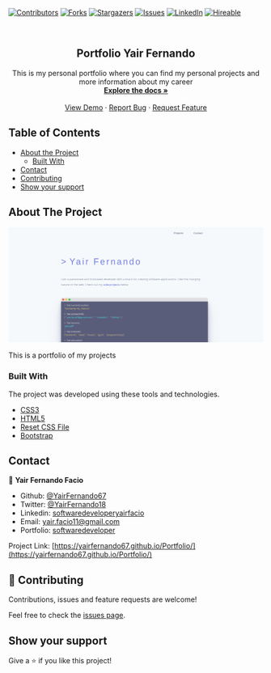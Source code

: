 [![Contributors][contributors-shield]][contributors-url]
[![Forks][forks-shield]][forks-url]
[![Stargazers][stars-shield]][stars-url]
[![Issues][issues-shield]][issues-url]
[![LinkedIn][linkedin-shield2]][linkedin-url2]
[![Hireable][hireable]][hireable-url]

<!-- PROJECT LOGO -->
<br />
<p align="center">
  <h2 align="center">Portfolio Yair Fernando</h2>

  <p align="center">
    This is my personal portfolio where you can find my personal projects and more
    information about my career
    <br />
    <a href="https://github.com/YairFernando67/Portfolio"><strong>Explore the docs »</strong></a>
    <br />
    <br />
    <a href="https://github.com/YairFernando67/Portfolio">View Demo</a>
    ·
    <a href="https://github.com/YairFernando67/Portfolio/issues">Report Bug</a>
    ·
    <a href="https://github.com/YairFernando67/Portfolio/issues">Request Feature</a>
  </p>
</p>



<!-- TABLE OF CONTENTS -->
## Table of Contents

* [About the Project](#about-the-project)
  * [Built With](#built-with)
* [Contact](#contact)
* [Contributing](#Contributing)
* [Show your support](#Show-your-support)



<!-- ABOUT THE PROJECT -->
## About The Project

![Screenshot Image](img/logoRepo.png)

This is a portfolio of my projects

### Built With
The project was developed using these tools and technologies.
* [CSS3](https://developer.mozilla.org/en-US/docs/Web/CSS)
* [HTML5](https://www.w3schools.com/html/)
* [Reset CSS File](https://necolas.github.io/normalize.css/)
* [Bootstrap](https://getbootstrap.com/)


<!-- CONTACT -->

## Contact

👤 **Yair Fernando Facio**

- Github: [@YairFernando67](https://github.com/YairFernando67)
- Twitter: [@YairFernando18](https://twitter.com/YairFernando18)
- Linkedin: [softwaredeveloperyairfacio](https://www.linkedin.com/in/softwaredeveloperyairfacio/)
- Email: [yair.facio11@gmail.com](https://mail.google.com/mail/?view=cm&fs=1&tf=1&to=yair.facio11@gmail.com)
- Portfolio: [softwaredeveloper](https://yairfernando67.github.io/Portfolio/)

<p align="center">

Project Link: [https://yairfernando67.github.io/Portfolio/](https://yairfernando67.github.io/Portfolio/)

</p>

## 🤝 Contributing

Contributions, issues and feature requests are welcome!

Feel free to check the [issues page](https://github.com/YairFernando67/Portfolio/issues).

## Show your support

Give a ⭐️ if you like this project!

<!-- MARKDOWN LINKS & IMAGES -->

[contributors-shield]: https://img.shields.io/github/contributors/YairFernando67/Portfolio.svg?style=flat-square
[contributors-url]: https://github.com/YairFernando67/Portfolio/graphs/contributors
[forks-shield]: https://img.shields.io/github/forks/YairFernando67/Portfolio.svg?style=flat-square
[forks-url]: https://github.com/YairFernando67/Portfolio/network/members
[stars-shield]: https://img.shields.io/github/stars/YairFernando67/Portfolio.svg?style=flat-square
[stars-url]: https://github.com/YairFernando67/Portfolio/stargazers
[issues-shield]: https://img.shields.io/github/issues/YairFernando67/Portfolio.svg?style=flat-square
[issues-url]: https://github.com/YairFernando67/Portfolio/issues
[license-shield]: https://img.shields.io/github/license/YairFernando67/Portfolio.svg?style=flat-square
[license-url]: https://github.com/YairFernando67/Portfolio/blob/master/LICENSE.txt
[linkedin-shield2]: https://img.shields.io/badge/-LinkedIn-black.svg?style=flat-square&logo=linkedin&colorB=555
[linkedin-url2]: https://www.linkedin.com/in/softwaredeveloperyairfacio/
[hireable]: https://cdn.rawgit.com/hiendv/hireable/master/styles/flat/yes.svg
[hireable-url]: https://www.linkedin.com/in/softwaredeveloperyairfacio/




